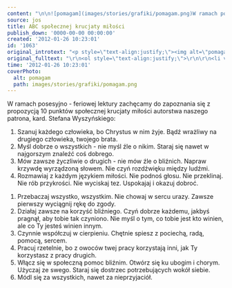 ```yaml
---
content: "\n\n![pomagam](images/stories/grafiki/pomagam.png)W ramach posesyjno - feriowej lektury zachęcamy do zapoznania się z propozycją 10 punktów społecznej krucjaty miłości autorstwa naszego patrona, kard. Stefana Wyszyńskiego:\n\r\n\n\r\n<ol>\r\n<li>Szanuj każdego człowieka, bo Chrystus w nim żyje. Bądź wrażliwy na drugiego człowieka, twojego brata.</li>\r\n<li>Myśl dobrze o wszystkich - nie myśl źle o nikim. Staraj się nawet w najgorszym znaleźć coś dobrego.</li>\r\n<li>Mów zawsze życzliwie o drugich - nie mów źle o bliźnich. Napraw krzywdę wyrządzoną słowem. Nie czyń rozdźwięku między ludźmi.</li>\r\n<li>Rozmawiaj z każdym językiem miłości. Nie podnoś głosu. Nie przeklinaj. Nie rób\nprzykrości. Nie wyciskaj tez. Uspokajaj i okazuj dobroć.</li>\r\n</ol> \r\n\n<!--{{intro-break}}-->\n\r\n<ol>\r\n\r\n<li>Przebaczaj wszystko, wszystkim. Nie chowaj w sercu urazy. Zawsze pierwszy\nwyciągnij rękę do zgody.</li>\r\n<li>Działaj zawsze na korzyść bliźniego. Czyń dobrze każdemu, jakbyś pragnął, aby\ntobie tak czyniono. Nie myśl o tym, co tobie jest kto winien, ale co Ty jesteś\nwinien innym.</li>\r\n<li>Czynnie współczuj w cierpieniu. Chętnie spiesz z pociechą, radą, pomocą, sercem.</li>\r\n<li>Pracuj rzetelnie, bo z owoców twej pracy korzystają inni, jak Ty korzystasz z\npracy drugich.</li>\r\n<li>Włącz się w społeczną pomoc bliźnim. Otwórz się ku ubogim i chorym. Użyczaj ze\nswego. Staraj się dostrzec potrzebujących wokół siebie.</li>\r\n<li>Módl się za wszystkich, nawet za nieprzyjaciół.</li>\r\n</ol>\r\n\n\_\n"
source: jos
title: ABC społecznej krucjaty miłości
publish_down: '0000-00-00 00:00:00'
created: '2012-01-26 10:23:01'
id: '1063'
original_introtext: "<p style=\"text-align:justify;\"><img alt=\"pomagam\" height=\"134\" width=\"100\" src=\"images/stories/grafiki/pomagam.png\" style=\"margin-right: 10px; margin-bottom: 40px; float: left;\" />W ramach posesyjno - feriowej lektury zachęcamy do zapoznania się z propozycją 10 punktów społecznej krucjaty miłości autorstwa naszego patrona, kard. Stefana Wyszyńskiego:</p>\r\n<br />\r\n<ol style=\"padding-left: 90px;text-align:justify;\">\r\n<li>Szanuj każdego człowieka, bo Chrystus w nim żyje. Bądź wrażliwy na drugiego człowieka, twojego brata.</li>\r\n<li>Myśl dobrze o wszystkich - nie myśl źle o nikim. Staraj się nawet w najgorszym znaleźć coś dobrego.</li>\r\n<li>Mów zawsze życzliwie o drugich - nie mów źle o bliźnich. Napraw krzywdę wyrządzoną słowem. Nie czyń rozdźwięku między ludźmi.</li>\r\n<li>Rozmawiaj z każdym językiem miłości. Nie podnoś głosu. Nie przeklinaj. Nie rób<br />przykrości. Nie wyciskaj tez. Uspokajaj i okazuj dobroć.</li>\r\n</ol> \r\n"
original_fulltext: "\r\n<ol style=\"text-align:justify;\">\r\n\r\n<li value=\"5\">Przebaczaj wszystko, wszystkim. Nie chowaj w sercu urazy. Zawsze pierwszy<br />wyciągnij rękę do zgody.</li>\r\n<li>Działaj zawsze na korzyść bliźniego. Czyń dobrze każdemu, jakbyś pragnął, aby<br />tobie tak czyniono. Nie myśl o tym, co tobie jest kto winien, ale co Ty jesteś<br />winien innym.</li>\r\n<li>Czynnie współczuj w cierpieniu. Chętnie spiesz z pociechą, radą, pomocą, sercem.</li>\r\n<li>Pracuj rzetelnie, bo z owoców twej pracy korzystają inni, jak Ty korzystasz z<br />pracy drugich.</li>\r\n<li>Włącz się w społeczną pomoc bliźnim. Otwórz się ku ubogim i chorym. Użyczaj ze<br />swego. Staraj się dostrzec potrzebujących wokół siebie.</li>\r\n<li>Módl się za wszystkich, nawet za nieprzyjaciół.</li>\r\n</ol>\r\n<p>\_</p>"
time: '2012-01-26 10:23:01'
coverPhoto:
  alt: pomagam
  path: images/stories/grafiki/pomagam.png
---
```

W ramach posesyjno - feriowej lektury zachęcamy do zapoznania się z propozycją 10 punktów społecznej krucjaty miłości autorstwa naszego patrona, kard. Stefana Wyszyńskiego:



<ol>
<li>Szanuj każdego człowieka, bo Chrystus w nim żyje. Bądź wrażliwy na drugiego człowieka, twojego brata.</li>
<li>Myśl dobrze o wszystkich - nie myśl źle o nikim. Staraj się nawet w najgorszym znaleźć coś dobrego.</li>
<li>Mów zawsze życzliwie o drugich - nie mów źle o bliźnich. Napraw krzywdę wyrządzoną słowem. Nie czyń rozdźwięku między ludźmi.</li>
<li>Rozmawiaj z każdym językiem miłości. Nie podnoś głosu. Nie przeklinaj. Nie rób
przykrości. Nie wyciskaj tez. Uspokajaj i okazuj dobroć.</li>
</ol> 

<!--{{intro-break}}-->

<ol>

<li>Przebaczaj wszystko, wszystkim. Nie chowaj w sercu urazy. Zawsze pierwszy
wyciągnij rękę do zgody.</li>
<li>Działaj zawsze na korzyść bliźniego. Czyń dobrze każdemu, jakbyś pragnął, aby
tobie tak czyniono. Nie myśl o tym, co tobie jest kto winien, ale co Ty jesteś
winien innym.</li>
<li>Czynnie współczuj w cierpieniu. Chętnie spiesz z pociechą, radą, pomocą, sercem.</li>
<li>Pracuj rzetelnie, bo z owoców twej pracy korzystają inni, jak Ty korzystasz z
pracy drugich.</li>
<li>Włącz się w społeczną pomoc bliźnim. Otwórz się ku ubogim i chorym. Użyczaj ze
swego. Staraj się dostrzec potrzebujących wokół siebie.</li>
<li>Módl się za wszystkich, nawet za nieprzyjaciół.</li>
</ol>

 


<!--{{json:{"created_date":"2012-01-26 10:23:01","publish_down":"0000-00-00 00:00:00","id":"1063"}}}-->